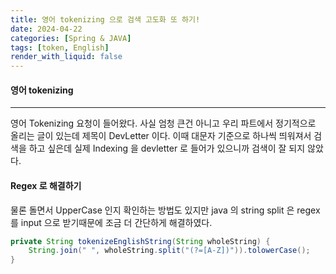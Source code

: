 ```yaml
---
title: 영어 tokenizing 으로 검색 고도화 또 하기!
date: 2024-04-22
categories: [Spring & JAVA]
tags: [token, English]
render_with_liquid: false
---
```

#### 영어 tokenizing
---
영어 Tokenizing 요청이 들어왔다. 사실 엄청 큰건 아니고 우리 파트에서 정기적으로 올리는 글이 있는데 제목이 DevLetter 이다.
이때 대문자 기준으로 하나씩 띄워져서 검색을 하고 싶은데 실제 Indexing 을 devletter 로 들어가 있으니까 검색이 잘 되지 않았다.

#### Regex 로 해결하기
물론 돌면서 UpperCase 인지 확인하는 방법도 있지만 java 의 string split 은 regex 를 input 으로 받기때문에 조금 더 간단하게 해결하였다.

```java
private String tokenizeEnglishString(String wholeString) {
    String.join(" ", wholeString.split("(?=[A-Z])")).tolowerCase();
}
```

